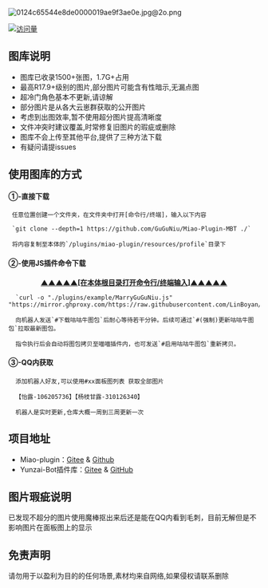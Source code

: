 ![0124c65544e8de0000019ae9f3ae0e.jpg@2o.png](https://s2.loli.net/2023/12/19/laMwV3D6Gq4dTtb.png)
<p align="center">

  [![访问量](https://profile-counter.glitch.me/Miao-Plugin-MBT/count.svg)](https://github.com/GuGuNiu/Miao-Plugin-MBT)

</p>

## 图库说明
- 图库已收录1500+张图，1.7G+占用<br>
- 最高R17.9+级别的图片,部分图片可能含有性暗示,无漏点图<br>
- 超冷门角色基本不更新,请谅解<br>
- 部分图片是从各大云崽群获取的公开图片<br>
- 考虑到出图效率,暂不使用超分图片提高清晰度<br>
- 文件冲突时建议覆盖,时常修复旧图片的瑕疵或删除<br>
- 图库不会上传至其他平台,提供了三种方法下载<br>
- 有疑问请提issues<br>

## 使用图库的方式

#### ①-直接下载

     任意位置创建一个文件夹，在文件夹中打开[命令行/终端]，输入以下内容

     `git clone --depth=1 https://github.com/GuGuNiu/Miao-Plugin-MBT ./`

     将内容复制至本体的`/plugins/miao-plugin/resources/profile`目录下

#### ②-使用JS插件命令下载
  <p align="center"><b><ins>▲▲▲▲▲[在本体根目录打开命令行/终端输入]▲▲▲▲▲</ins></b></p>

      `curl -o "./plugins/example/MarryGuGuNiu.js" "https://mirror.ghproxy.com/https://raw.githubusercontent.com/LinBoyan/SomeJsforMiaoYunzai/main/MarryGuGuNiu.js"`

      向机器人发送`#下载咕咕牛图包`后耐心等待若干分钟。后续可通过`#(强制)更新咕咕牛图包`拉取最新图包。

      指令执行后会自动将图包拷贝至喵喵插件内，也可发送`#启用咕咕牛图包`重新拷贝。

#### ③-QQ内获取
      添加机器人好友,可以使用#xx面板图列表 获取全部图片
      
      【怡露-106205736】【杨枝甘露-310126340】 
      
      机器人是实时更新,仓库大概一周到三周更新一次 

## 项目地址

* Miao-plugin：[Gitee](https://gitee.com/yoimiya-kokomi/miao-plugin) & [Github](https://github.com/yoimiya-kokomi/miao-plugin)
* Yunzai-Bot插件库：[Gitee](https://gitee.com/Hikari666/Yunzai-Bot-plugins-index) & [GitHub](https://github.com/HiArcadia/Yunzai-Bot-plugins-index)

## 图片瑕疵说明
已发现不超分的图片使用魔棒抠出来后还是能在QQ内看到毛刺，目前无解但是不影响图片在面板图上的显示

## 免责声明
请勿用于以盈利为目的的任何场景,素材均来自网络,如果侵权请联系删除
